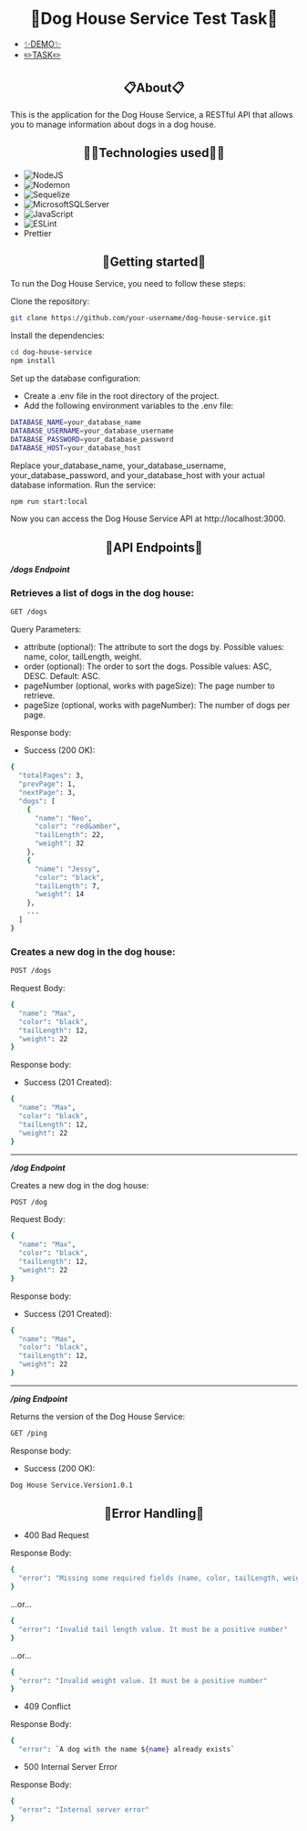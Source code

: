 <h1 align="center">🐶Dog House Service Test Task🐶</h1>

- [✨DEMO✨](https://www.loom.com/share/b21360192a5c4f4f88db23a5c54a6ee8?sid=5b45be4f-4692-4bfd-8a3d-976494aa15c2)
- [✏️TASK✏️](https://docs.google.com/document/d/1K8W7O7YKX38-qAt9g1mddOi5td4ZI1q0zk1J42BNm-M/edit?usp=sharing)

 <h2 align="center">📋About📋</h2>
<p>This is the application for the Dog House Service, a RESTful API that allows you to manage information about dogs in a dog house.</p>

<h2 align="center">🧙‍♂️Technologies used🧙‍♂️</h2>

 - ![NodeJS](https://img.shields.io/badge/node.js-6DA55F?style=for-the-badge&logo=node.js&logoColor=white)
 - ![Nodemon](https://img.shields.io/badge/NODEMON-%23323330.svg?style=for-the-badge&logo=nodemon&logoColor=%BBDEAD)
 - ![Sequelize](https://img.shields.io/badge/Sequelize-52B0E7?style=for-the-badge&logo=Sequelize&logoColor=white)
 - ![MicrosoftSQLServer](https://img.shields.io/badge/Microsoft%20SQL%20Server-CC2927?style=for-the-badge&logo=microsoft%20sql%20server&logoColor=white)
 - ![JavaScript](https://img.shields.io/badge/javascript-%23323330.svg?style=for-the-badge&logo=javascript&logoColor=%23F7DF1E)
 - ![ESLint](https://img.shields.io/badge/ESLint-4B3263?style=for-the-badge&logo=eslint&logoColor=white)
 - Prettier


<h2 align="center">🚀Getting started🚀</h2>

To run the Dog House Service, you need to follow these steps:

Clone the repository:

``` bash
git clone https://github.com/your-username/dog-house-service.git
```

Install the dependencies:
``` bash
cd dog-house-service
npm install
```

Set up the database configuration:
- Create a .env file in the root directory of the project.
- Add the following environment variables to the .env file:

``` bash
DATABASE_NAME=your_database_name
DATABASE_USERNAME=your_database_username
DATABASE_PASSWORD=your_database_password
DATABASE_HOST=your_database_host
```

Replace your_database_name, your_database_username, your_database_password, and your_database_host with your actual database information.
Run the service:

``` bash
npm run start:local
```

Now you can access the Dog House Service API at http://localhost:3000.

<h2 align="center">📌API Endpoints📌</h2>

***/dogs Endpoint***

<h3> Retrieves a list of dogs in the dog house:</h3>

```bash
GET /dogs
```

Query Parameters:
- attribute (optional): The attribute to sort the dogs by. Possible values: name, color, tailLength, weight. 
- order (optional): The order to sort the dogs. Possible values: ASC, DESC. Default: ASC.
- pageNumber (optional, works with pageSize): The page number to retrieve.
- pageSize (optional, works with pageNumber): The number of dogs per page.

<p>Response body:</p>

- Success (200 OK):

```bash
{
  "totalPages": 3,
  "prevPage": 1,
  "nextPage": 3,
  "dogs": [
    {
      "name": "Neo",
      "color": "red&amber",
      "tailLength": 22,
      "weight": 32
    },
    {
      "name": "Jessy",
      "color": "black",
      "tailLength": 7,
      "weight": 14
    },
    ...
  ]
}
```

<h3>Creates a new dog in the dog house:</h3>

```bash
POST /dogs
```

Request Body:
```bash
{
  "name": "Max",
  "color": "black",
  "tailLength": 12,
  "weight": 22
}
```
<p>Response body:</p>

- Success (201 Created):

``` bash
{
  "name": "Max",
  "color": "black",
  "tailLength": 12,
  "weight": 22
}
```

---

***/dog Endpoint***

<p>Creates a new dog in the dog house:</p>

```bash
POST /dog
```

Request Body:

``` bash
{
  "name": "Max",
  "color": "black",
  "tailLength": 12,
  "weight": 22
}
```

<p>Response body:</p>

- Success (201 Created):

``` bash
{
  "name": "Max",
  "color": "black",
  "tailLength": 12,
  "weight": 22
}
```

---

***/ping Endpoint***

<p>Returns the version of the Dog House Service:</p>

``` bash
GET /ping
```

<p>Response body:</p>

- Success (200 OK):

``` bash
Dog House Service.Version1.0.1
```

<h2 align="center">🔧Error Handling🔧</h2>

- 400 Bad Request

<p>Response Body:</p>

``` bash
{
  "error": "Missing some required fields (name, color, tailLength, weight)"
}
```

...or...


``` bash
{
  "error": "Invalid tail length value. It must be a positive number"
}
```

...or...


``` bash
{
  "error": "Invalid weight value. It must be a positive number"
}
```

- 409 Conflict

<p>Response Body:</p>

``` bash
{
  "error": `A dog with the name ${name} already exists`
```

- 500 Internal Server Error

<p>Response Body:</p>

``` bash
{
  "error": "Internal server error"
}
```
